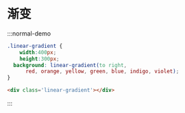 # 渐变

:::normal-demo

```css
.linear-gradient {
    width:400px;
    height:300px;
  background: linear-gradient(to right,
      red, orange, yellow, green, blue, indigo, violet);
}

```

```html
<div class='linear-gradient'></div>
```

:::
